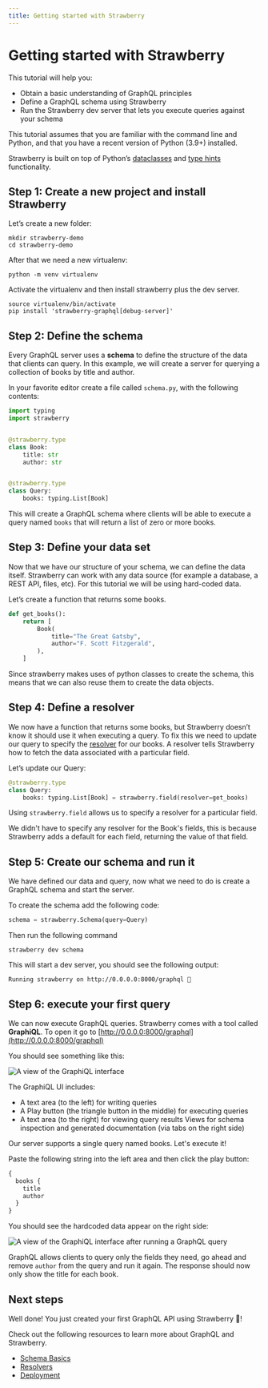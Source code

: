 ```yaml
---
title: Getting started with Strawberry
---
```


# Getting started with Strawberry

This tutorial will help you:

- Obtain a basic understanding of GraphQL principles
- Define a GraphQL schema using Strawberry
- Run the Strawberry dev server that lets you execute queries against your
  schema

This tutorial assumes that you are familiar with the command line and Python,
and that you have a recent version of Python (3.9+) installed.

Strawberry is built on top of Python’s
[dataclasses](https://realpython.com/python-data-classes/) and
[type hints](https://docs.python.org/3/library/typing.html) functionality.

## Step 1: Create a new project and install Strawberry

Let’s create a new folder:

```shell
mkdir strawberry-demo
cd strawberry-demo
```

After that we need a new virtualenv:

```shell
python -m venv virtualenv
```

Activate the virtualenv and then install strawberry plus the dev server.

```shell
source virtualenv/bin/activate
pip install 'strawberry-graphql[debug-server]'
```

## Step 2: Define the schema

Every GraphQL server uses a **schema** to define the structure of the data that
clients can query. In this example, we will create a server for querying a
collection of books by title and author.

In your favorite editor create a file called `schema.py`, with the following
contents:

```python
import typing
import strawberry


@strawberry.type
class Book:
    title: str
    author: str


@strawberry.type
class Query:
    books: typing.List[Book]
```

This will create a GraphQL schema where clients will be able to execute a query
named `books` that will return a list of zero or more books.

## Step 3: Define your data set

Now that we have our structure of your schema, we can define the data itself.
Strawberry can work with any data source (for example a database, a REST API,
files, etc). For this tutorial we will be using hard-coded data.

Let’s create a function that returns some books.

```python
def get_books():
    return [
        Book(
            title="The Great Gatsby",
            author="F. Scott Fitzgerald",
        ),
    ]
```

Since strawberry makes uses of python classes to create the schema, this means
that we can also reuse them to create the data objects.

## Step 4: Define a resolver

We now have a function that returns some books, but Strawberry doesn’t know it
should use it when executing a query. To fix this we need to update our query to
specify the [resolver](/docs/types/resolvers) for our books. A resolver tells
Strawberry how to fetch the data associated with a particular field.

Let’s update our Query:

```python
@strawberry.type
class Query:
    books: typing.List[Book] = strawberry.field(resolver=get_books)
```

Using `strawberry.field` allows us to specify a resolver for a particular field.

<Note>

We didn't have to specify any resolver for the Book's fields, this is because
Strawberry adds a default for each field, returning the value of that field.

</Note>

## Step 5: Create our schema and run it

We have defined our data and query, now what we need to do is create a GraphQL
schema and start the server.

To create the schema add the following code:

```python
schema = strawberry.Schema(query=Query)
```

Then run the following command

```shell
strawberry dev schema
```

This will start a dev server, you should see the following output:

```text
Running strawberry on http://0.0.0.0:8000/graphql 🍓
```

## Step 6: execute your first query

We can now execute GraphQL queries. Strawberry comes with a tool called
**GraphiQL**. To open it go to
[http://0.0.0.0:8000/graphql](http://0.0.0.0:8000/graphql)

You should see something like this:

![A view of the GraphiQL interface](./images/index-server.png)

The GraphiQL UI includes:

- A text area (to the left) for writing queries
- A Play button (the triangle button in the middle) for executing queries
- A text area (to the right) for viewing query results Views for schema
  inspection and generated documentation (via tabs on the right side)

Our server supports a single query named books. Let's execute it!

Paste the following string into the left area and then click the play button:

```graphql
{
  books {
    title
    author
  }
}
```

You should see the hardcoded data appear on the right side:

![A view of the GraphiQL interface after running a GraphQL query](./images/index-query-example.png)

GraphQL allows clients to query only the fields they need, go ahead and remove
`author` from the query and run it again. The response should now only show the
title for each book.

## Next steps

<!--alex ignore retext-equality -->

Well done! You just created your first GraphQL API using Strawberry 🙌!

Check out the following resources to learn more about GraphQL and Strawberry.

- [Schema Basics](./general/schema-basics.md)
- [Resolvers](./types/resolvers.md)
- [Deployment](./operations/deployment.md)
